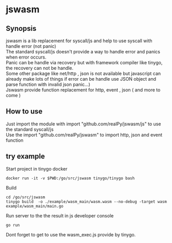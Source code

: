 # jswasm

## Synopsis

jswasm is a lib replacement for syscall/js and help to use syscall with handle error (not panic)  
The standard syscall/js doesn't provide a way to handle error and panics when error occurs.  
Panic can be handle via recovery but with framework compiler like tinygo, the recovery can not be handle.  
Some other package like net/http , json is not available but javascript can already make lots of things if error can be handle  use JSON object and parse function with invalid json panic...)  
Jswasm provide function replacement for http, event , json ( and more to come )  

## How to use
Just import the module with import "github.com/realPy/jswasm/js" to use the standard syscall/js  
Use the import "github.com/realPy/jswasm" to import http, json and event function  



## try example

Start project in tinygo docker
```
docker run -it -v $PWD:/go/src/jswasm tinygo/tinygo bash
```
Build  

```
cd /go/src/jswasm
tinygo build  -o ./example/wasm_main/wasm.wasm --no-debug -target wasm example/wasm_main/main.go
```

Run server to the the result in js developer console
```
go run 
```

Dont forget to get to use the wasm_exec.js provide by tinygo.
